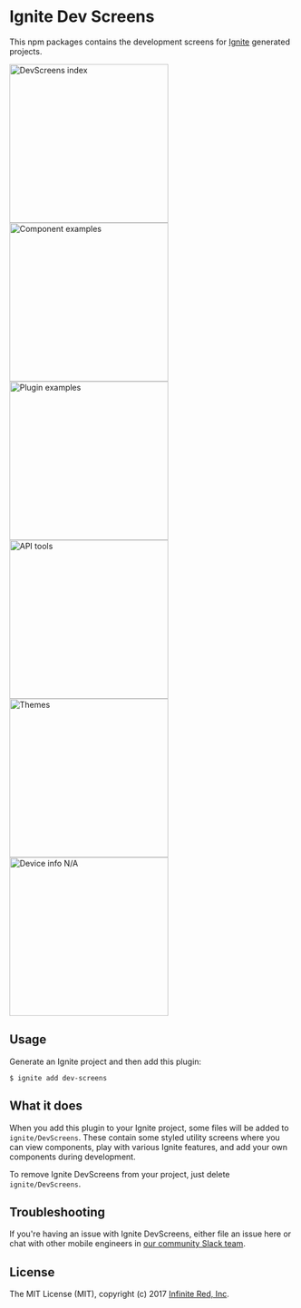 # Ignite Dev Screens

This npm packages contains the development screens for [Ignite](https://github.com/infinitered/ignite) generated projects.

<img width="280" alt="DevScreens index" src="https://cloud.githubusercontent.com/assets/1479215/25599019/c7879968-2e8d-11e7-88d8-d1f260c02122.png" /> <img width="280" alt="Component examples" src="https://cloud.githubusercontent.com/assets/1479215/25599017/c7873b3a-2e8d-11e7-82ae-ec1622169f20.png" /> <img width="280" alt="Plugin examples" src="https://cloud.githubusercontent.com/assets/1479215/25599022/c78b164c-2e8d-11e7-9516-5daf8c4fded3.png" /> <img width="280" alt="API tools" src="https://cloud.githubusercontent.com/assets/1479215/25599020/c7891022-2e8d-11e7-8364-dbb38fdaa88d.png" /> <img width="280" alt="Themes" src="https://cloud.githubusercontent.com/assets/1479215/25599021/c78aa590-2e8d-11e7-9f2a-a6cedda063f4.png" /> <img width="280" alt="Device info N/A" src="https://cloud.githubusercontent.com/assets/1479215/25599018/c7878c48-2e8d-11e7-9b19-d3f005422854.png" />


## Usage

Generate an Ignite project and then add this plugin:

```shell
$ ignite add dev-screens
```

## What it does

When you add this plugin to your Ignite project, some files will be added to `ignite/DevScreens`. These contain some styled utility screens where you can view components, play with various Ignite features, and add your own components during development.

To remove Ignite DevScreens from your project, just delete `ignite/DevScreens`.

## Troubleshooting

If you're having an issue with Ignite DevScreens, either file an issue here or chat with other mobile engineers in [our community Slack team](http://community.infinite.red).

## License

The MIT License (MIT), copyright (c) 2017 [Infinite Red, Inc](https://infinite.red).

